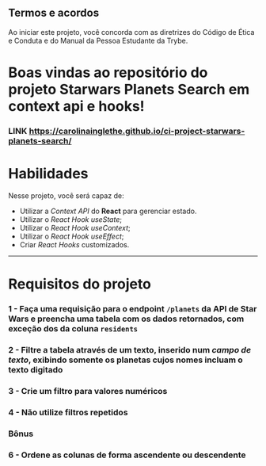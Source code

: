 ## Termos e acordos

Ao iniciar este projeto, você concorda com as diretrizes do Código de Ética e Conduta e do Manual da Pessoa Estudante da Trybe.

# Boas vindas ao repositório do projeto Starwars Planets Search em context api e hooks!

### LINK https://carolinainglethe.github.io/ci-project-starwars-planets-search/


# Habilidades

Nesse projeto, você será capaz de:

* Utilizar a _Context API_ do **React** para gerenciar estado.
* Utilizar o _React Hook useState_;
* Utilizar o _React Hook useContext_;
* Utilizar o _React Hook useEffect_;
* Criar _React Hooks_ customizados.

---

# Requisitos do projeto

### 1 - Faça uma requisição para o endpoint `/planets` da API de Star Wars e preencha uma tabela com os dados retornados, com exceção dos da coluna `residents`

### 2 - Filtre a tabela através de um texto, inserido num *campo de texto*, exibindo somente os planetas cujos nomes incluam o texto digitado

### 3 - Crie um filtro para valores numéricos

### 4 - Não utilize filtros repetidos


### Bônus

### 6 - Ordene as colunas de forma ascendente ou descendente


